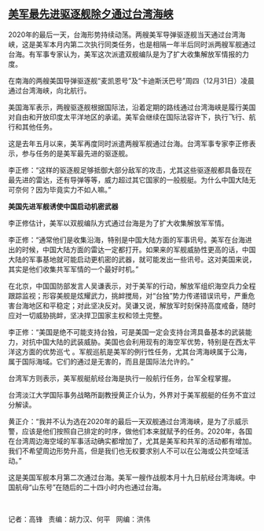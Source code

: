 <!--1609436142000-->
[美军最先进驱逐舰除夕通过台湾海峡](https://www.rfa.org/mandarin/yataibaodao/gangtai/gf-12312020103607.html)
------

<p></p><p>2020年的最后一天，台海形势持续动荡。两艘美军导弹驱逐舰当天通过台湾海峡，这是美军本月内第二次执行同类任务，也是相隔一年半后同时派两艘军舰通过台海。有军事专家认为，美军这次派遣双舰编队是为了扩大收集解放军情报的力度。<span></span></p><p><span>在南海的两艘美国导弹驱逐舰“麦凯恩号”及“卡迪斯沃巴号”周四（12月</span><span>31日）凌晨通过台湾海峡，向北航行。</span></p><p><span>美国海军表示，两艘驱逐舰根据国际法，沿着定期的路线通过台湾海峡是履行美国对自由和开放印度太平洋地区的承诺。美军会继续在国际法容许下，执行飞行、航行和其他任务。</span></p><p><span>这是去年五</span><span>月以来，美军再度同时派遣两艘军舰通过台海。台湾军事专家李正修表示，参与任务的是美军最先进的驱逐舰。</span></p><p><span>李正修：“这样的驱逐舰足够抵御大部分敌军的攻击，尤其这些驱逐舰都具备现在最先进的雷达，还有导弹等等，威力超过其它国家的一般舰艇。为什么中国大陆无可奈何？因为毕竟实力不如人嘛。”</span></p><p><strong><span>美国先进军舰诱使中国启动机密武器</span></strong></p><p><span>李正修估计，美军以双舰编队方式通过台海是为了扩大收集解放军军情。</span></p><p><span>李正修：“通常他们是收集沿海，特别是中国大陆方面的军事讯号。美军在台海进出的时候，中国大陆方面的雷达一定都打开。如果来的军舰威胁性更高的话，中国大陆的军事基地就可能启动更机密的武器，就可能发出一些讯号。这对美国来说，其实是他们收集共军军情的一个最好时机。”</span></p><p><span>在北京，中国国防部发言人吴谦表示，对于美军的行动，解放军组织海空兵力全程跟踪监视；形容美舰是炫耀武力，挑衅搅局，对“台独”势力传递错误讯号，严重危害台海地区和平稳定；对此坚决反对。吴谦又说，解放军时刻保持高度戒备，随时应对一切威胁挑衅，坚决捍卫国家主权和领土完整。</span></p><p><span>李正修：“美国是绝不可能支持台独，可是美国一定会支持台湾具备基本的武装能力，对抗中国大陆的武装威胁。美国也会利用现有的海空军优势，特别是在西太平洋这方面的优势巡弋 。军舰巡航是美军的例行性任务，尤其台湾海峡属于公海，属于国际海域。它们的通过是无害的，而且是国际法允许的。”</span></p><p><span>台湾军方则表示，美军舰艇航经台海是执行一般航行任务，台军全程掌握。</span></p><p><span>台湾淡江大学国际事务战略所副教授黄正介认为，外界对于美军舰艇的任务不宜过分解读。</span></p><p><span>黄正介：“我并不认为选在</span><span>2020年的最后一天双舰通过台湾海峡，是为了示威示警，应该是他们按照自己排定的时序，做他们本来就赋予的任务。2020年，各国在台湾周边海空域的军事活动确实都增加了，尤其是美军和共军的活动都有增加。我们不希望周边形势升高，但是我们也无权要求别人不可以在公海或公共空域活动。”</span></p><p><span>这是美国军舰本月第二次通过台海。美军一艘作战舰本月十九</span><span>日航经台湾海峡。中国航母“山东号”在随后的二十四小时内也通过台海。</span></p><p><br/></p><p><span>记者：高锋   </span><span>责编：胡力汉、何平   网编：洪伟<br/></span></p>
